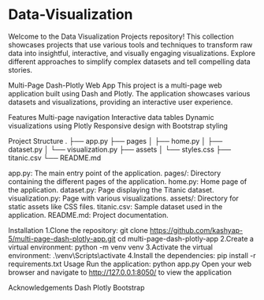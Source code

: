 # Data-Visualization
 Welcome to the Data Visualization Projects repository! This collection showcases projects that use various tools and techniques to transform raw data into insightful, interactive, and visually engaging visualizations. Explore different approaches to simplify complex datasets and tell compelling data stories.

Multi-Page Dash-Plotly Web App
This project is a multi-page web application built using Dash and Plotly. The application showcases various datasets and visualizations, providing an interactive user experience.

Features
Multi-page navigation
Interactive data tables
Dynamic visualizations using Plotly
Responsive design with Bootstrap styling

Project Structure
.
├── app.py
├── pages
│   ├── home.py
│   ├── dataset.py
│   └── visualization.py
├── assets
│   └── styles.css
├── titanic.csv
└── README.md

app.py: The main entry point of the application.
pages/: Directory containing the different pages of the application.
home.py: Home page of the application.
dataset.py: Page displaying the Titanic dataset.
visualization.py: Page with various visualizations.
assets/: Directory for static assets like CSS files.
titanic.csv: Sample dataset used in the application.
README.md: Project documentation.

Installation
1.Clone the repository:
    git clone https://github.com/kashyap-5/multi-page-dash-plotly-app.git
    cd multi-page-dash-plotly-app
2.Create a virtual environment:
    python -m venv venv
3.Activate the virtual environment:
    .\venv\Scripts\activate
4.Install the dependencies:
    pip install -r requirements.txt
Usage
Run the application:
  python app.py
Open your web browser and navigate to http://127.0.0.1:8050/ to view the application

Acknowledgements
Dash
Plotly
Bootstrap

